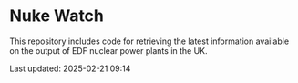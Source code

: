 # Nuke Watch

This repository includes code for retrieving the latest information available on the output of EDF nuclear power plants in the UK.

Last updated: 2025-02-21 09:14